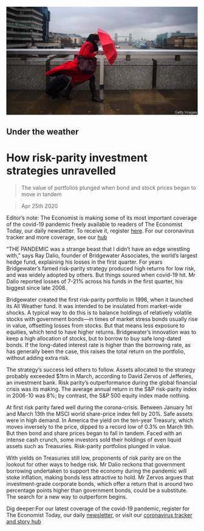 ![](./images/20200425_FNP501.jpg)

## Under the weather

# How risk-parity investment strategies unravelled

> The value of portfolios plunged when bond and stock prices began to move in tandem

> Apr 25th 2020

Editor’s note: The Economist is making some of its most important coverage of the covid-19 pandemic freely available to readers of The Economist Today, our daily newsletter. To receive it, register [here](https://www.economist.com//newslettersignup). For our coronavirus tracker and more coverage, see our [hub](https://www.economist.com//coronavirus)

“THE PANDEMIC was a strange beast that I didn’t have an edge wrestling with,” says Ray Dalio, founder of Bridgewater Associates, the world’s largest hedge fund, explaining his losses in the first quarter. For years Bridgewater’s famed risk-parity strategy produced high returns for low risk, and was widely adopted by others. But things soured when covid-19 hit. Mr Dalio reported losses of 7-21% across his funds in the first quarter, his biggest since late 2008.

Bridgewater created the first risk-parity portfolio in 1996, when it launched its All Weather fund. It was intended to be insulated from market-wide shocks. A typical way to do this is to balance holdings of relatively volatile stocks with government bonds—in times of market stress bonds usually rise in value, offsetting losses from stocks. But that means less exposure to equities, which tend to have higher returns. Bridgewater’s innovation was to keep a high allocation of stocks, but to borrow to buy safe long-dated bonds. If the long-dated interest rate is higher than the borrowing rate, as has generally been the case, this raises the total return on the portfolio, without adding extra risk.

The strategy’s success led others to follow. Assets allocated to the strategy probably exceeded $1trn in March, according to David Zervos of Jefferies, an investment bank. Risk parity’s outperformance during the global financial crisis was its making. The average annual return in the S&P risk-parity index in 2006-10 was 8%; by contrast, the S&P 500 equity index made nothing.

At first risk parity fared well during the corona-crisis. Between January 1st and March 13th the MSCI world share-price index fell by 20%. Safe assets were in high demand. In America the yield on the ten-year Treasury, which moves inversely to the price, dipped to a record low of 0.3% on March 9th. But then bond and share prices began to fall in tandem. Faced with an intense cash crunch, some investors sold their holdings of even liquid assets such as Treasuries. Risk-parity portfolios plunged in value.

With yields on Treasuries still low, proponents of risk parity are on the lookout for other ways to hedge risk. Mr Dalio reckons that government borrowing undertaken to support the economy during the pandemic will stoke inflation, making bonds less attractive to hold. Mr Zervos argues that investment-grade corporate bonds, which offer a return that is around two percentage points higher than government bonds, could be a substitute. The search for a new way to outperform begins.

Dig deeper:For our latest coverage of the covid-19 pandemic, register for The Economist Today, our daily [newsletter](https://www.economist.com//newslettersignup), or visit our [coronavirus tracker and story hub](https://www.economist.com//coronavirus)